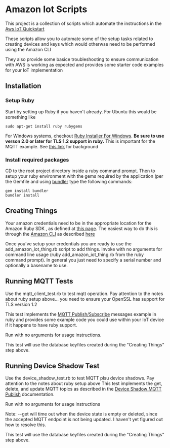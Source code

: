 # Amazon Iot Scripts
This project is a collection of scripts which automate the instructions in the [Aws IoT Quickstart](https://docs.aws.amazon.com/iot/latest/developerguide/iot-quickstart.html)

These scripts allow you to automate some of the setup tasks related to creating devices and keys which would otherwse need to be performed using the Amazon CLI

They also provide some basice troubleshooting to ensure communication with AWS is working as expected and provides some starter code examples for your IoT implementation

## Installation

### Setup Ruby
Start by setting up Ruby if you haven't already.
For Ubuntu this would be something like
```
sudo apt-get install ruby rubygems
```
For Windows systems, checkout [Ruby Installer For Windows](http://rubyinstaller.org/).
**Be sure to use verson 2.0 or later for TLS 1.2 support in ruby.**  This is important for the MQTT example.  See [this link](http://stackoverflow.com/questions/11059059/is-it-possible-to-enable-tls-v1-2-in-ruby-if-so-how) for background

### Install required packages
CD to the root project directory inside a ruby command prompt.  Then to setup your ruby environment with the gems required by the application (per the Gemfile and using [bundler](http://bundler.io/) type the following commands:
```
gem install bundler
bundler install
```

## Creating Things
Your amazon credentials need to be in the appropriate location for the Amazon Ruby SDK , as defined at [this page](http://blogs.aws.amazon.com/security/post/Tx3D6U6WSFGOK2H/A-New-and-Standardized-Way-to-Manage-Credentials-in-the-AWS-SDKs).  The easiest way to do this is through the [Amazon CLI](http://docs.aws.amazon.com/cli/latest/userguide/installing.html) as described [here](http://docs.aws.amazon.com/cli/latest/userguide/cli-chap-getting-started.html#cli-quick-configuration)

Once you've setup your credentials you are ready to use the add_amazon_iot_thing.rb script to add things.  Invoke with no arguments for command line usage (ruby add_amazon_iot_thing.rb from the ruby command prompt).  In general you just need to specify a serial number and optionally a basename to use.

## Running MQTT Tests
Use the mqtt_client_test.rb to test mqtt operation.  Pay attention to the notes about ruby setup above... you need to ensure your OpenSSL has support for TLS version 1.2

This test implements the [MQTT Publish/Subscribe](https://docs.aws.amazon.com/iot/latest/developerguide/verify-pub-sub.html) messages example in ruby and provides some example code you could use within your IoT device if it happens to have ruby support.

Run with no arguments for usage instructions.

This test will use the database keyfiles created during the "Creating Things" step above.

## Running Device Shadow Test
Use the device_shadow_test.rb to test MQTT plsu device shadows.  Pay attention to the notes about ruby setup above
This test implements the get, delete, and update MQTT topics as described in the [Device Shadow MQTT Publish](http://docs.aws.amazon.com/iot/latest/developerguide/thing-shadow-mqtt.html) documentation.

Run with no arguments for usage instructions

Note:  --get will time out when the device state is empty or deleted, since the accepted MQTT endpoint is not being updated.  I haven't yet figured out how to resolve this.

This test will use the database keyfiles created during the "Creating Things" step above.

